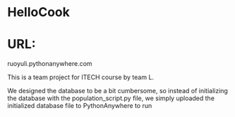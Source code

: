 # HelloCook
# URL:
  ruoyuli.pythonanywhere.com
  
This is a team project for ITECH course by team L.

We designed the database to be a bit cumbersome, so instead of initializing the database with the population_script.py file, we simply uploaded the initialized database file to PythonAnywhere to run
